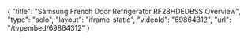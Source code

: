 {
    "title": "Samsung French Door Refrigerator RF28HDEDBSS Overview",
    "type": "solo",
    "layout": "iframe-static",
    "videoId": "69864312",
    "url": "\/tvpembed\/69864312"
}